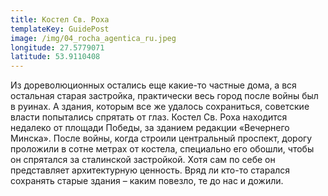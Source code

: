 ```yaml
---
title: Костел Св. Роха
templateKey: GuidePost
image: /img/04_rocha_agentica_ru.jpeg
longitude: 27.5779071
latitude: 53.9110408
---
```

Из дореволюционных остались еще какие-то частные дома, а вся остальная старая застройка, практически весь город после войны был в руинах. А здания, которым все же удалось сохраниться, советские власти попытались спрятать от глаз. Костел Св. Роха находится недалеко от площади Победы, за зданием редакции «Вечернего Минска». После войны, когда строили центральный проспект, дорогу проложили в сотне метрах от костела, специально его обошли, чтобы он спрятался за сталинской застройкой. Хотя сам по себе он представляет архитектурную ценность. Вряд ли кто-то старался сохранять старые здания – каким повезло, те до нас и дожили.
